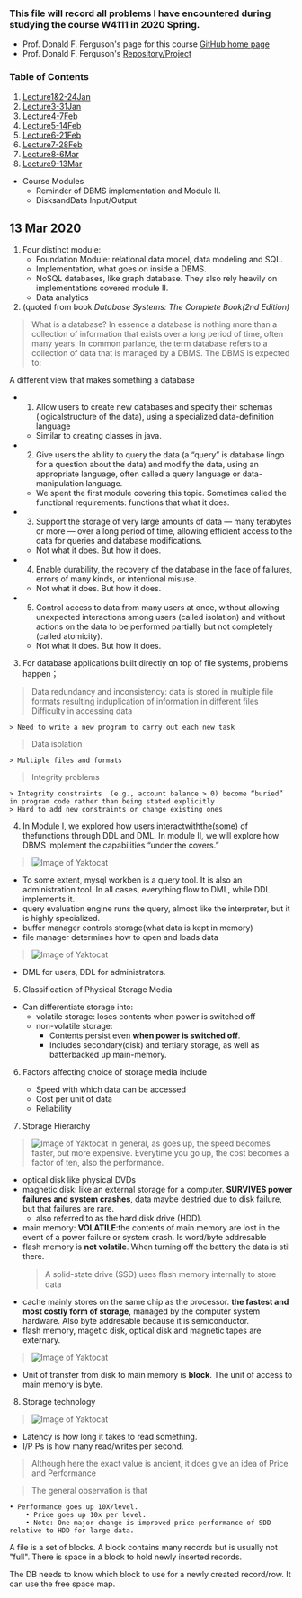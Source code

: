 

### This file will record all problems I have encountered during studying the course W4111 in 2020 Spring.
* Prof. Donald F. Ferguson's page for this course [GitHub home page](https://donald-f-ferguson.github.io/IntroToDatabases/)
* Prof. Donald F. Ferguson's [Repository/Project](https://github.com/donald-f-ferguson/IntroToDatabases)

### Table of Contents

1. [Lecture1&2-24Jan](https://github.com/zijun-zhao/fishLearning/blob/master/COMS4111/Lecture1&2_Intro&Overview.md)
2. [Lecture3-31Jan](https://github.com/zijun-zhao/fishLearning/blob/master/COMS4111/Lecture3.md)
3. [Lecture4-7Feb](https://github.com/zijun-zhao/fishLearning/blob/master/COMS4111/Lecture4_ERModel_SQL.md)
4. [Lecture5-14Feb](https://github.com/zijun-zhao/fishLearning/blob/master/COMS4111/Lecture5_ERModel_SQL.md)
5. [Lecture6-21Feb](https://github.com/zijun-zhao/fishLearning/blob/master/COMS4111/Lecture6_RelationalAlgebra.md)
6. [Lecture7-28Feb](https://github.com/zijun-zhao/fishLearning/blob/master/COMS4111/Lecture7_Wrap_up.md)
7. [Lecture8-6Mar](https://github.com/zijun-zhao/fishLearning/blob/master/COMS4111/Lecture8_EndModule_I.md)
8. [Lecture9-13Mar](https://github.com/zijun-zhao/fishLearning/blob/master/COMS4111/Lecture9_Module_II.md)



* Course Modules 
  * Reminder of DBMS implementation and Module II. 
  * DisksandData Input/Output 
  
## 13 Mar 2020
1. Four distinct module: 
    * Foundation Module: relational data model, data modeling and SQL.
    * Implementation, what goes on inside a DBMS.
    * NoSQL databases, like graph database. They also rely heavily on implementations covered module II.
    * Data analytics
2. (quoted from book *Database Systems: The Complete Book(2nd Edition)*

> What is a database? In essence a database is nothing more than a collection of information that exists over a long period of time, often many years. In common parlance, the term database refers to a collection of data that is managed by a DBMS. The DBMS is expected to:

A different view that makes something a database
* 1. Allow users to create new databases and specify their schemas (logicalstructure of the data), using a specialized data-definition language
    * Similar to creating classes in java. 
* 2. Give users the ability to query the data (a “query” is database lingo for a question about the data) and modify the data, using an appropriate language, often called a query language or data-manipulation language.
    * We spent the first module covering this topic. Sometimes called the functional requirements: functions that what it does.
* 3. Support the storage of very large amounts of data — many terabytes or more — over a long period of time, allowing efficient access to the data for queries and database modifications. 
    * Not what it does. But how it does.
* 4. Enable durability, the recovery of the database in the face of failures, errors of many kinds, or intentional misuse.
    * Not what it does. But how it does.
* 5. Control access to data from many users at once, without allowing unexpected interactions among users (called isolation) and without actions on the data to be performed partially but not completely (called atomicity).
    * Not what it does. But how it does.

3. For database applications built directly on top of file systems, problems happen；
> Data redundancy and inconsistency: data is stored  in multiple file formats resulting induplication of information in different files
> Difficulty in accessing data

    > Need to write a new program to carry out each new task

> Data isolation

    > Multiple files and formats

> Integrity problems

    > Integrity constraints  (e.g., account balance > 0) become “buried” in program code rather than being stated explicitly
    > Hard to add new constraints or change existing ones
    
4. In Module I, we explored how users interactwiththe(some) of thefunctions through DDL and DML. In module II, we will explore how DBMS implement the capabilities “under the covers.” 
> ![Image of Yaktocat](https://github.com/zijun-zhao/fishLearning/blob/master/COMS4111/imgs/13Mar_1.jpg)

* To some extent, mysql workben is a query tool. It is also an administration tool. In all cases, everything flow to DML, while DDL implements it. 
* query evaluation engine runs the query, almost like the interpreter, but it is highly specialized.
* buffer manager controls storage(what data is kept in memory)
* file manager determines how to open and loads data

> ![Image of Yaktocat](https://github.com/zijun-zhao/fishLearning/blob/master/COMS4111/imgs/13Mar_2.jpg)

* DML for users, DDL for administrators.


5. Classification of Physical Storage Media
* Can differentiate storage into:
    * volatile storage: loses contents when power is switched off
    * non-volatile storage:
        * Contents persist even **when power is switched off**.
        * Includes secondary(disk) and tertiary storage, as well as batterbacked up main-memory.
6. Factors affecting choice of storage media include
    * Speed with which data can be accessed
    * Cost per unit of data
    * Reliability

7. Storage  Hierarchy
> ![Image of Yaktocat](https://github.com/zijun-zhao/fishLearning/blob/master/COMS4111/imgs/13Mar_3.jpg)
In general, as goes up, the speed becomes faster, but more expensive. Everytime you go up, the cost becomes a factor of ten, also the performance.
* optical disk like physical DVDs
* magnetic disk: like an external storage for a computer. **SURVIVES power failures and system crashes**, data maybe destried due to disk failure, but that failures are rare.
    *  also referred to as the hard disk drive (HDD).
* main memory: **VOLATILE**:the contents of main memory are lost in the event of a power failure or system crash. Is word/byte addresable
* flash memory is **not volatile**. When turning off the battery the data is stil there.
    > A solid-state drive (SSD) uses ﬂash memory internally to store data
* cache mainly stores on the same chip as the processor. **the fastest and most costly form of storage**, managed by the computer system hardware. Also byte addresable because it is semiconductor.
* flash memory, magetic disk, optical disk and magnetic tapes are externary.

> ![Image of Yaktocat](https://github.com/zijun-zhao/fishLearning/blob/master/COMS4111/imgs/13Mar_4.jpg)


* Unit of transfer from disk to main memory is **block**. The unit of access to main memory is byte.
8. Storage technology
> ![Image of Yaktocat](https://github.com/zijun-zhao/fishLearning/blob/master/COMS4111/imgs/13Mar_5.jpg)
* Latency is how long it takes to read something.
* I/P Ps is how many read/writes per second.
> Although here the exact value is ancient, it does give an idea of Price and Performance

> The general observation is that 

    • Performance goes up 10X/level. 
        • Price goes up 10x per level. 
        • Note: One major change is improved price performance of SDD relative to HDD for large data.
        
        
        
A file is a set of blocks. A block contains many records but is usually not "full". There is space in a block to hold newly inserted records.

 

The DB needs to know which block to use for a newly created record/row. It can use the free space map.
